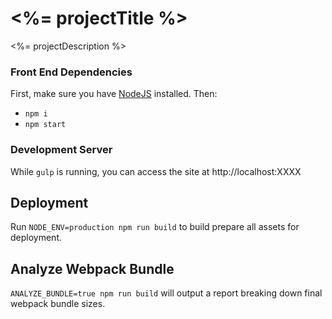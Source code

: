 # <%= projectTitle %>

<%= projectDescription %>

### Front End Dependencies

First, make sure you have [NodeJS](http://nodejs.org) installed. Then:

* `npm i`
* `npm start`

### Development Server

While `gulp` is running, you can access the site at http://localhost:XXXX

## Deployment

Run `NODE_ENV=production npm run build` to build prepare all assets for deployment.

## Analyze Webpack Bundle

`ANALYZE_BUNDLE=true npm run build` will output a report breaking down final webpack bundle sizes.
